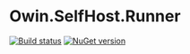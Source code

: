 # Owin.SelfHost.Runner

[![Build status](https://ci.appveyor.com/api/projects/status/gbr5w9lwrm66ld0q?svg=true)](https://ci.appveyor.com/project/JulienPavon/owin-selfhost-runner) [![NuGet version](https://badge.fury.io/nu/Owin.SelfHost.Runner.svg)](https://badge.fury.io/nu/Owin.SelfHost.Runner)
